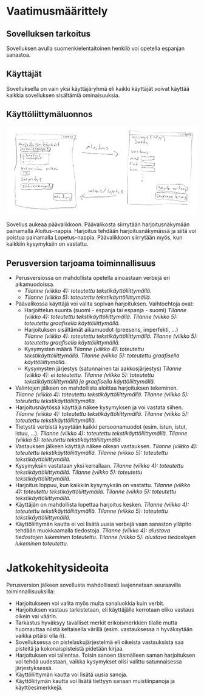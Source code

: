# Vaatimusmäärittely

## Sovelluksen tarkoitus

Sovelluksen avulla suomenkielentaitoinen henkilö voi opetella espanjan sanastoa.

## Käyttäjät

Sovelluksella on vain yksi käyttäjäryhmä eli kaikki käyttäjät voivat käyttää kaikkia sovelluksen sisältämiä ominaisuuksia.

## Käyttöliittymäluonnos

![Käyttöliittymäluonnos](kayttoliittymaluonnos.png)

Sovellus aukeaa päävalikkoon. Päävalikosta siirrytään harjoitusnäkymään painamalla Aloitus-nappia. Harjoitus tehdään harjoitusnäkymässä ja siitä voi poistua painamalla Lopetus-nappia. Päävalikkoon siirrytään myös, kun kaikkiin kysymyksiin on vastattu.


## Perusversion tarjoama toiminnallisuus

* Perusversiossa on mahdollista opetella ainoastaan verbejä eri aikamuodoissa.
	* *Tilanne (viikko 4): toteutettu tekstikäyttöliittymällä.*
	* *Tilanne (viikko 5): toteutettu tekstikäyttöliittymällä.*
* Päävalikossa käyttäjä voi valita sopivan harjoituksen. Vaihtoehtoja ovat:
	* Harjoittelun suunta (suomi - espanja tai espanja - suomi)
		*Tilanne (viikko 4): toteutettu tekstikäyttöliittymällä.*
		*Tilanne (viikko 5): toteutettu graafisella käyttöliittymällä.*
	* Harjoituksen sisältämät aikamuodot (preesens, imperfekti, ...)
		*Tilanne (viikko 4): toteutettu tekstikäyttöliittymällä.*
		*Tilanne (viikko 5): toteutettu graafisella käyttöliittymällä.*
	* Kysymysten määrä
		*Tilanne (viikko 4): toteutettu tekstikäyttöliittymällä.*
		*Tilanne (viikko 5): toteutettu graafisella käyttöliittymällä.*
	* Kysymysten järjestys (satunnainen tai aakkosjärjestys)
		*Tilanne (viikko 4): ei toteutettu.*
		*Tilanne (viikko 5): toteutettu tekstikäyttöliittymällä ja graafisella käyttöliittymällä.*
* Valintojen jälkeen on mahdollista aloittaa harjoituksen tekeminen.
	*Tilanne (viikko 4): toteutettu tekstikäyttöliittymällä.*
	*Tilanne (viikko 5): toteutettu tekstikäyttöliittymällä.*
* Harjoitusnäytössä käyttäjä näkee kysymyksen ja voi vastata siihen.
	*Tilanne (viikko 4): toteutettu tekstikäyttöliittymällä.*
	*Tilanne (viikko 5): toteutettu tekstikäyttöliittymällä.*
* Tietystä verbistä kysytään kaikki persoonamuodot (esim. istun, istut, istuu, ...).
	*Tilanne (viikko 4): toteutettu tekstikäyttöliittymällä.*
	*Tilanne (viikko 5): toteutettu tekstikäyttöliittymällä.*
* Vastauksen jälkeen käyttäjä näkee oikean vastauksen.
	*Tilanne (viikko 4): toteutettu tekstikäyttöliittymällä.*
	*Tilanne (viikko 5): toteutettu tekstikäyttöliittymällä.*
* Kysymyksiin vastataan yksi kerrallaan.
	*Tilanne (viikko 4): toteutettu tekstikäyttöliittymällä.*
	*Tilanne (viikko 5): toteutettu tekstikäyttöliittymällä.*
* Harjoitus loppuu, kun kaikkiin kysymyksiin on vastattu.
	*Tilanne (viikko 4): toteutettu tekstikäyttöliittymällä.*
	*Tilanne (viikko 5): toteutettu tekstikäyttöliittymällä.*
* Käyttäjän on mahdollista lopettaa harjoitus kesken.
	*Tilanne (viikko 4): toteutettu tekstikäyttöliittymällä.*
	*Tilanne (viikko 5): toteutettu tekstikäyttöliittymällä.*
* Käyttöliittymän kautta ei voi lisätä uusia verbejä vaan sanaston ylläpito tehdään muokkaamalla tiedostoja.
	*Tilanne (viikko 4): alustava tiedostojen lukeminen toteutettu.*
	*Tilanne (viikko 5): alustava tiedostojen lukeminen toteutettu.*

# Jatkokehitysideoita

Perusversion jälkeen sovellusta mahdollisesti laajennetaan seuraavilla toiminnallisuuksilla:
* Harjoitukseen voi valita myös muita sanaluokkia kuin verbit.
* Harjoituksen vastaus tarkistetaan, eli käyttäjälle kerrotaan oliko vastaus oikein vai väärin.
* Tarkastus hyväksyy tavalliset merkit erikoismerkkien tilalle mutta huomauttaa niistä keltaisella värillä (esim. vastauksessa n hyväksytään vaikka pitäisi olla ñ).
* Sovelluksessa on pistelaskujärjestelmä eli oikeista vastauksista saa pisteitä ja kokonaispisteistä pidetään kirjaa.
* Harjoituksen voi tallentaa. Toisin sanoen täsmälleen saman harjoituksen voi tehdä uudestaan, vaikka kysymykset olisi valittu satunnaisessa järjestyksessä.
* Käyttöliittymän kautta voi lisätä uusia sanoja.
* Käyttöliitymän kautta voi lisätä tiettyyn sanaan muistiinpanoja ja käyttöesimerkkejä.
